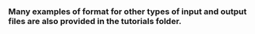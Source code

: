 ### Many examples of format for other types of input and output files are also provided in the tutorials folder.
